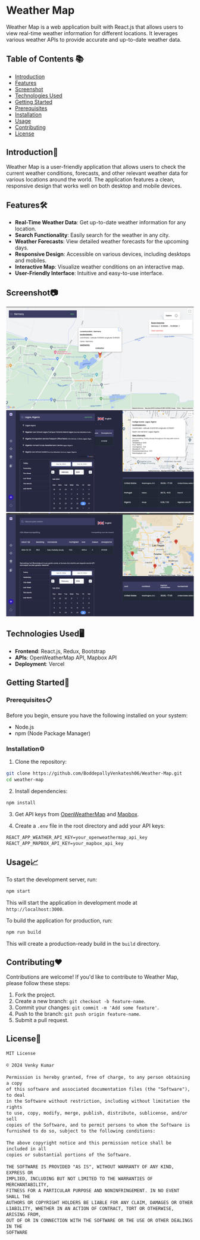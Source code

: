 # Weather Map

Weather Map is a web application built with React.js that allows users to view real-time weather information for different locations. It leverages various weather APIs to provide accurate and up-to-date weather data.

## Table of Contents 📚

- [Introduction](#introduction)
- [Features](#features)
- [Screenshot](#screenshot)
- [Technologies Used](#technologies-used)
- [Getting Started](#getting-started)
- [Prerequisites](#prerequisites)
- [Installation](#installation)
- [Usage](#usage)
- [Contributing](#contributing)
- [License](#license)

## Introduction🚀

Weather Map is a user-friendly application that allows users to check the current weather conditions, forecasts, and other relevant weather data for various locations around the world. The application features a clean, responsive design that works well on both desktop and mobile devices.

## Features🛠️

- **Real-Time Weather Data**: Get up-to-date weather information for any location.
- **Search Functionality**: Easily search for the weather in any city.
- **Weather Forecasts**: View detailed weather forecasts for the upcoming days.
- **Responsive Design**: Accessible on various devices, including desktops and mobiles.
- **Interactive Map**: Visualize weather conditions on an interactive map.
- **User-Friendly Interface**: Intuitive and easy-to-use interface.

## Screenshot📷

![Weather Map_1](https://github.com/BoddepallyVenkatesh06/Weather-Map/blob/main/Screenshot_1.png)
![Weather Map_2](https://github.com/BoddepallyVenkatesh06/Weather-Map/blob/main/Screenshot_2.png)
![Weather Map_3](https://github.com/BoddepallyVenkatesh06/Weather-Map/blob/main/Screenshot_3.png)

## Technologies Used🖥️

- **Frontend**: React.js, Redux, Bootstrap
- **APIs**: OpenWeatherMap API, Mapbox API
- **Deployment**: Vercel

## Getting Started🎯

### Prerequisites📋

Before you begin, ensure you have the following installed on your system:
- Node.js
- npm (Node Package Manager)

### Installation⚙️

1. Clone the repository:

```bash
git clone https://github.com/BoddepallyVenkatesh06/Weather-Map.git
cd weather-map
```

2. Install dependencies:

```bash
npm install
```

3. Get API keys from [OpenWeatherMap](https://openweathermap.org/api) and [Mapbox](https://www.mapbox.com/).

4. Create a `.env` file in the root directory and add your API keys:

```
REACT_APP_WEATHER_API_KEY=your_openweathermap_api_key
REACT_APP_MAPBOX_API_KEY=your_mapbox_api_key
```

## Usage📈

To start the development server, run:

```bash
npm start
```

This will start the application in development mode at `http://localhost:3000`.

To build the application for production, run:

```bash
npm run build
```

This will create a production-ready build in the `build` directory.

## Contributing❤️

Contributions are welcome! If you'd like to contribute to Weather Map, please follow these steps:

1. Fork the project.
2. Create a new branch: `git checkout -b feature-name`.
3. Commit your changes: `git commit -m 'Add some feature'`.
4. Push to the branch: `git push origin feature-name`.
5. Submit a pull request.

## License📝

```
MIT License

© 2024 Venky Kumar

Permission is hereby granted, free of charge, to any person obtaining a copy
of this software and associated documentation files (the "Software"), to deal
in the Software without restriction, including without limitation the rights
to use, copy, modify, merge, publish, distribute, sublicense, and/or sell
copies of the Software, and to permit persons to whom the Software is
furnished to do so, subject to the following conditions:

The above copyright notice and this permission notice shall be included in all
copies or substantial portions of the Software.

THE SOFTWARE IS PROVIDED "AS IS", WITHOUT WARRANTY OF ANY KIND, EXPRESS OR
IMPLIED, INCLUDING BUT NOT LIMITED TO THE WARRANTIES OF MERCHANTABILITY,
FITNESS FOR A PARTICULAR PURPOSE AND NONINFRINGEMENT. IN NO EVENT SHALL THE
AUTHORS OR COPYRIGHT HOLDERS BE LIABLE FOR ANY CLAIM, DAMAGES OR OTHER
LIABILITY, WHETHER IN AN ACTION OF CONTRACT, TORT OR OTHERWISE, ARISING FROM,
OUT OF OR IN CONNECTION WITH THE SOFTWARE OR THE USE OR OTHER DEALINGS IN THE
SOFTWARE
```
